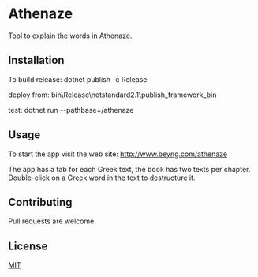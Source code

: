 # Athenaze
Tool to explain the words in Athenaze.

## Installation

To build release: dotnet publish -c Release

deploy from: bin\Release\netstandard2.1\publish\_framework\_bin

test: dotnet run --pathbase=/athenaze

## Usage

To start the app visit the web site:
http://www.beyng.com/athenaze

The app has a tab for each Greek text, the book has two texts per chapter. Double-click on a Greek word in the text to destructure it.

## Contributing
Pull requests are welcome.

## License
[MIT](https://choosealicense.com/licenses/mit/)
